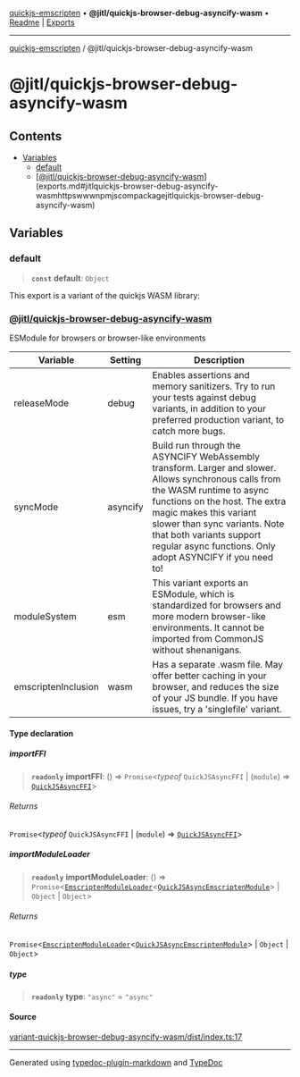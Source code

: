 [quickjs-emscripten](../../packages.md) • **@jitl/quickjs-browser-debug-asyncify-wasm** • [Readme](index.md) \| [Exports](exports.md)

***

[quickjs-emscripten](../../packages.md) / @jitl/quickjs-browser-debug-asyncify-wasm

# @jitl/quickjs-browser-debug-asyncify-wasm

## Contents

- [Variables](exports.md#variables)
  - [default](exports.md#default)
  - [[@jitl/quickjs-browser-debug-asyncify-wasm](https://www.npmjs.com/package/@jitl/quickjs-browser-debug-asyncify-wasm)](exports.md#jitlquickjs-browser-debug-asyncify-wasmhttpswwwnpmjscompackagejitlquickjs-browser-debug-asyncify-wasm)

## Variables

### default

> **`const`** **default**: `Object`

This export is a variant of the quickjs WASM library:
### [@jitl/quickjs-browser-debug-asyncify-wasm](https://www.npmjs.com/package/@jitl/quickjs-browser-debug-asyncify-wasm)

ESModule for browsers or browser-like environments

| Variable            |    Setting                     |    Description    |
| --                  | --                             | --                |
| releaseMode         | debug | Enables assertions and memory sanitizers. Try to run your tests against debug variants, in addition to your preferred production variant, to catch more bugs. |
| syncMode            | asyncify | Build run through the ASYNCIFY WebAssembly transform. Larger and slower. Allows synchronous calls from the WASM runtime to async functions on the host. The extra magic makes this variant slower than sync variants. Note that both variants support regular async functions. Only adopt ASYNCIFY if you need to! |
| moduleSystem        | esm | This variant exports an ESModule, which is standardized for browsers and more modern browser-like environments. It cannot be imported from CommonJS without shenanigans. |
| emscriptenInclusion | wasm | Has a separate .wasm file. May offer better caching in your browser, and reduces the size of your JS bundle. If you have issues, try a 'singlefile' variant. |

#### Type declaration

##### importFFI

> **`readonly`** **importFFI**: () => `Promise`\<*typeof* `QuickJSAsyncFFI` \| (`module`) => [`QuickJSAsyncFFI`](../../quickjs-emscripten/interfaces/QuickJSAsyncFFI.md)\>

###### Returns

`Promise`\<*typeof* `QuickJSAsyncFFI` \| (`module`) => [`QuickJSAsyncFFI`](../../quickjs-emscripten/interfaces/QuickJSAsyncFFI.md)\>

##### importModuleLoader

> **`readonly`** **importModuleLoader**: () => `Promise`\<[`EmscriptenModuleLoader`](../../quickjs-emscripten/interfaces/EmscriptenModuleLoader.md)\<[`QuickJSAsyncEmscriptenModule`](../../quickjs-emscripten/interfaces/QuickJSAsyncEmscriptenModule.md)\> \| `Object` \| `Object`\>

###### Returns

`Promise`\<[`EmscriptenModuleLoader`](../../quickjs-emscripten/interfaces/EmscriptenModuleLoader.md)\<[`QuickJSAsyncEmscriptenModule`](../../quickjs-emscripten/interfaces/QuickJSAsyncEmscriptenModule.md)\> \| `Object` \| `Object`\>

##### type

> **`readonly`** **type**: `"async"` = `"async"`

#### Source

[variant-quickjs-browser-debug-asyncify-wasm/dist/index.ts:17](https://github.com/justjake/quickjs-emscripten/blob/main/packages/variant-quickjs-browser-debug-asyncify-wasm/dist/index.ts#L17)

***

Generated using [typedoc-plugin-markdown](https://www.npmjs.com/package/typedoc-plugin-markdown) and [TypeDoc](https://typedoc.org/)
